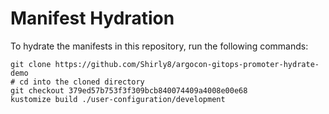 # Manifest Hydration

To hydrate the manifests in this repository, run the following commands:

```shell
git clone https://github.com/Shirly8/argocon-gitops-promoter-hydrate-demo
# cd into the cloned directory
git checkout 379ed57b753f3f309bcb840074409a4008e00e68
kustomize build ./user-configuration/development
```
